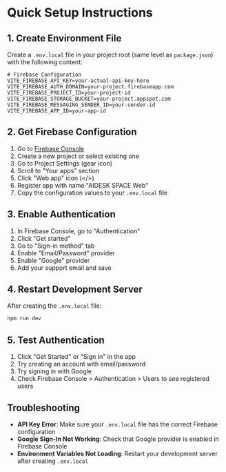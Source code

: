 # Quick Setup Instructions

## 1. Create Environment File

Create a `.env.local` file in your project root (same level as `package.json`) with the following content:

```env
# Firebase Configuration
VITE_FIREBASE_API_KEY=your-actual-api-key-here
VITE_FIREBASE_AUTH_DOMAIN=your-project.firebaseapp.com
VITE_FIREBASE_PROJECT_ID=your-project-id
VITE_FIREBASE_STORAGE_BUCKET=your-project.appspot.com
VITE_FIREBASE_MESSAGING_SENDER_ID=your-sender-id
VITE_FIREBASE_APP_ID=your-app-id
```

## 2. Get Firebase Configuration

1. Go to [Firebase Console](https://console.firebase.google.com/)
2. Create a new project or select existing one
3. Go to Project Settings (gear icon)
4. Scroll to "Your apps" section
5. Click "Web app" icon (</>)
6. Register app with name "AIDESK SPACE Web"
7. Copy the configuration values to your `.env.local` file

## 3. Enable Authentication

1. In Firebase Console, go to "Authentication"
2. Click "Get started"
3. Go to "Sign-in method" tab
4. Enable "Email/Password" provider
5. Enable "Google" provider
6. Add your support email and save

## 4. Restart Development Server

After creating the `.env.local` file:

```bash
npm run dev
```

## 5. Test Authentication

1. Click "Get Started" or "Sign In" in the app
2. Try creating an account with email/password
3. Try signing in with Google
4. Check Firebase Console > Authentication > Users to see registered users

## Troubleshooting

- **API Key Error**: Make sure your `.env.local` file has the correct Firebase configuration
- **Google Sign-In Not Working**: Check that Google provider is enabled in Firebase Console
- **Environment Variables Not Loading**: Restart your development server after creating `.env.local`


